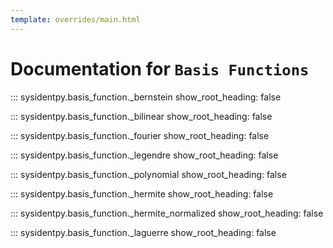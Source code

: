 ```yaml
---
template: overrides/main.html
---
```


# Documentation for `Basis Functions`

::: sysidentpy.basis_function._bernstein
      show_root_heading: false

::: sysidentpy.basis_function._bilinear
      show_root_heading: false

::: sysidentpy.basis_function._fourier
      show_root_heading: false

::: sysidentpy.basis_function._legendre
      show_root_heading: false

::: sysidentpy.basis_function._polynomial
      show_root_heading: false

::: sysidentpy.basis_function._hermite
      show_root_heading: false

::: sysidentpy.basis_function._hermite_normalized
      show_root_heading: false

::: sysidentpy.basis_function._laguerre
      show_root_heading: false
